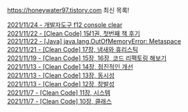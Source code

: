 https://honeywater97.tistory.com 최신 목록! 

[2021/11/24 - 개발자도구 f12 console clear](https://honeywater97.tistory.com/237) <br>
[2021/11/22 - [Clean Code] 1달1권, 첫번째 책 후기](https://honeywater97.tistory.com/236) <br>
[2021/11/22 - [Java] java.lang.OutOfMemoryError: Metaspace](https://honeywater97.tistory.com/235) <br>
[2021/11/21 - [Clean Code] 17장, 냄새와 휴리스틱](https://honeywater97.tistory.com/234) <br>
[2021/11/19 - [Clean Code] 15장, 16장, 코드 리팩토링 해보기](https://honeywater97.tistory.com/233) <br>
[2021/11/13 - [Clean Code] 14장, 점진적인 개선](https://honeywater97.tistory.com/232) <br>
[2021/11/13 - [Clean Code] 13장, 동시성](https://honeywater97.tistory.com/231) <br>
[2021/11/13 - [Clean Code] 12장, 창발성](https://honeywater97.tistory.com/230) <br>
[2021/11/7 - [Clean Code] 11장, 시스템](https://honeywater97.tistory.com/229) <br>
[2021/11/7 - [Clean Code] 10장, 클래스](https://honeywater97.tistory.com/228) <br>
